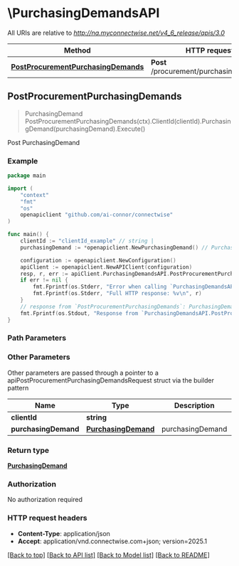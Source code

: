 # \PurchasingDemandsAPI

All URIs are relative to *http://na.myconnectwise.net/v4_6_release/apis/3.0*

Method | HTTP request | Description
------------- | ------------- | -------------
[**PostProcurementPurchasingDemands**](PurchasingDemandsAPI.md#PostProcurementPurchasingDemands) | **Post** /procurement/purchasingDemands | Post PurchasingDemand



## PostProcurementPurchasingDemands

> PurchasingDemand PostProcurementPurchasingDemands(ctx).ClientId(clientId).PurchasingDemand(purchasingDemand).Execute()

Post PurchasingDemand

### Example

```go
package main

import (
	"context"
	"fmt"
	"os"
	openapiclient "github.com/ai-connor/connectwise"
)

func main() {
	clientId := "clientId_example" // string | 
	purchasingDemand := *openapiclient.NewPurchasingDemand() // PurchasingDemand | purchasingDemand

	configuration := openapiclient.NewConfiguration()
	apiClient := openapiclient.NewAPIClient(configuration)
	resp, r, err := apiClient.PurchasingDemandsAPI.PostProcurementPurchasingDemands(context.Background()).ClientId(clientId).PurchasingDemand(purchasingDemand).Execute()
	if err != nil {
		fmt.Fprintf(os.Stderr, "Error when calling `PurchasingDemandsAPI.PostProcurementPurchasingDemands``: %v\n", err)
		fmt.Fprintf(os.Stderr, "Full HTTP response: %v\n", r)
	}
	// response from `PostProcurementPurchasingDemands`: PurchasingDemand
	fmt.Fprintf(os.Stdout, "Response from `PurchasingDemandsAPI.PostProcurementPurchasingDemands`: %v\n", resp)
}
```

### Path Parameters



### Other Parameters

Other parameters are passed through a pointer to a apiPostProcurementPurchasingDemandsRequest struct via the builder pattern


Name | Type | Description  | Notes
------------- | ------------- | ------------- | -------------
 **clientId** | **string** |  | 
 **purchasingDemand** | [**PurchasingDemand**](PurchasingDemand.md) | purchasingDemand | 

### Return type

[**PurchasingDemand**](PurchasingDemand.md)

### Authorization

No authorization required

### HTTP request headers

- **Content-Type**: application/json
- **Accept**: application/vnd.connectwise.com+json; version=2025.1

[[Back to top]](#) [[Back to API list]](../README.md#documentation-for-api-endpoints)
[[Back to Model list]](../README.md#documentation-for-models)
[[Back to README]](../README.md)

